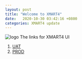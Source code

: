 ```yaml
---
layout: post
title: "Welcome to XMART4"
date:   2020-10-30 03:42:16 +0800
categories: XMART4 update
---
```

 ![logo](https://user-images.githubusercontent.com/54258492/97693885-c4188280-1adc-11eb-9849-bfa71913f302.png) 
The links for XMART4 UI

  1. [UAT]
  2. [PROD]

[UAT]: https://portal-uat.who.int/xmart4/
[PROD]: https://extranet.who.int/xmart4/
